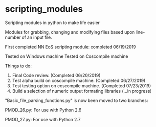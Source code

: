 # scripting_modules

Scripting modules in python to make life easier


Modules for grabbing, changing and modifying files based upon line-number of an input file.


First completed NN EoS scripting module: completed 06/19/2019

Tested on Windows machine
Tested on Coscompile machine

Things to do:

1) Final Code review. (Completed 06/20/2019)
2) Test alpha build on coscompile machine. (Completed 06/27/2019)
3) Test testing option on coscompile machine. (Completed 07/23/2019)
4) Build a selection of numeric output formating libraries (...in progress)


"Basic_file_parsing_functions.py" is now been moved to two branches:

PMOD_26.py: For use with Python 2.6

PMOD_27.py: For use with Python 2.7

